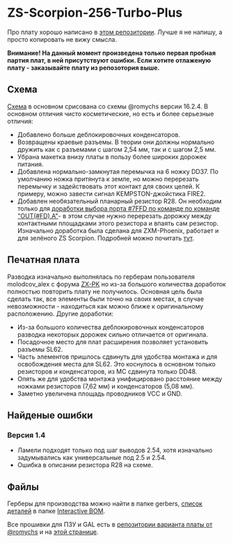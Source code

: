 # ZS-Scorpion-256-Turbo-Plus
Про плату хорошо написано в [этом репозитории](https://github.com/romychs/Scorpion256TPlus). Лучше я не напишу, а просто копировать не вижу смысла.

**Внимание! На данный момент произведена только первая пробная партия плат, в ней присутствуют ошибки. Если хотите отлаженую плату - заказывайте плату из репозотория выше.**
## Схема
[Схема](https://github.com/ponchick/ZS-Scorpion-256-Turbo-Plus/blob/main/gerber/Scorpion.pdf) в основном срисована со схемы @romychs версии 16.2.4. В основном отличия чисто косметические, но есть и более серьезные отличия:
- Добавлено больше деблокировочных конденсаторов.
- Возвращены краевые разъемы. В теории они должны нормально дружить как с разъемами с шагом 2,54 мм, так и с шагом 2,5 мм.
- Убрана макетка внизу платы в пользу более широких дорожек питания.
- Добавлена нормально-замкнутая перемычка на 6 ножку DD37. По умолчанию ножка притянута к земле, но можно перерезать перемычку и задействовать этот контакт для своих целей. К примеру, можно завести сигнал KEMPSTON-джойстика FIRE2.
- Добавлен необязательный планарный резистор R28. Он необходим только для [доработки выбора порта #7FFD по команде по команде "OUT(#FD),A"](https://github.com/ponchick/ZS-Scorpion-256-Turbo-Plus/blob/main/Images/7ffd.jpg)- в этом случае нужно перерезать дорожку между контактными площадками этого резистора и впаять сам резистор. Изначально доработка была сделана для ZXM-Phoenix, работает и для зелёного ZS Scorpion. Подробней можно почитать [тут](https://zx.clan.su/forum/8-66-808-16-1373062339).

## Печатная плата
Разводка изначально выполнялась по герберам пользователя molodcov_alex с форума [ZX-PK](http://zx-pk.ru) но из-за большого количества доработок полностью повторить плату не получилось. Основная цель была сделать так, все элементы были точно на своих местах, в случае невозможности - находиться как можно ближе к оригинальному расположению. Другие доработки:
- Из-за большого количества деблокировочных конденсаторов разводка некоторых дорожек сильно отличается от оригинала. 
- Посадочное место для плат расширения позволяет установить разъемы SL62.
- Часть элементов пришлось сдвинуть для удобства монтажа и для освобождения места для SL62. Это коснулось в основном только резисторов и конденсаторов, из МС сдвинута только DD48.
- Опять же для удобства монтажа унифицировано расстояние между ножками резисторов (7,62 мм) и конденсаторов (5,08 мм).
- Заметно увеличена площадь проводников VCC и GND.

## Найденые ошибки 
### Версия 1.4
- Ламели подходят только под шаг выводов 2.54, хотя изначально задумывались как универсальные под 2.5 и 2.54.
- Ошибка в описании резистора R28 на схеме.

## Файлы 
Герберы для производства можно найти в папке gerbers, [список деталей](https://htmlpreview.github.io/?https://github.com/ponchick/ZS-Scorpion-256-Turbo-Plus/blob/main/Interactive%20BOM/Scorpion-BOM.html) в папке [Interactive BOM](https://github.com/ponchick/ZS-Scorpion-256-Turbo-Plus/tree/main/Interactive%20BOM).

Все прошивки для ПЗУ и GAL есть в [репозитории варианта платы от @romychs](https://github.com/romychs/Scorpion256TPlus) и на [этой странице](https://speccy4ever.speccy.org/_SC.htm). 
